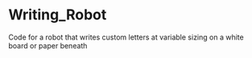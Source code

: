 # Writing_Robot
Code for a robot that writes custom letters at variable sizing on a white board or paper beneath 
